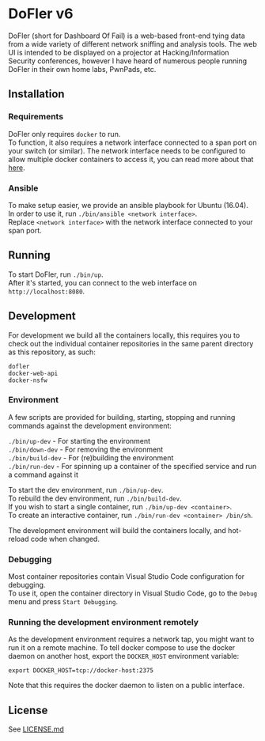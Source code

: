 # DoFler v6
DoFler (short for Dashboard Of Fail) is a web-based front-end tying data from a wide variety of different network sniffing and analysis tools. The web UI is intended to be displayed on a projector at Hacking/Information Security conferences, however I have heard of numerous people running DoFler in their own home labs, PwnPads, etc.

## Installation

### Requirements
DoFler only requires `docker` to run.  
To function, it also requires a network interface connected to a span port on your switch (or similar).
The network interface needs to be configured to allow multiple docker containers to access it, you can read more about that [here](http://stevemcgrath.io/2017/07/docker-containers--network-sniffing/).

### Ansible
To make setup easier, we provide an ansible playbook for Ubuntu (16.04).   
In order to use it, run `./bin/ansible <network interface>`.  
Replace `<network interface>` with the network interface connected to your span port.

## Running
To start DoFler, run `./bin/up`.  
After it's started, you can connect to the web interface on `http://localhost:8080`.

## Development
For development we build all the containers locally, this requires you to check out the individual container repositories in the same parent directory as this repository, as such:
```
dofler
docker-web-api
docker-nsfw
```

### Environment
A few scripts are provided for building, starting, stopping and running commands against the development environment:  

`./bin/up-dev` - For starting the environment  
`./bin/down-dev` - For removing the environment  
`./bin/build-dev` - For (re)building the environment  
`./bin/run-dev` - For spinning up a container of the specified service and run a command against it 

To start the dev environment, run `./bin/up-dev`.  
To rebuild the dev environment, run `./bin/build-dev`.  
If you wish to start a single container, run `./bin/up-dev <container>`.  
To create an interactive container, run `./bin/run-dev <container> /bin/sh`.

The development environment will build the containers locally, and hot-reload code when changed.

### Debugging
Most container repositories contain Visual Studio Code configuration for debugging.  
To use it, open the container directory in Visual Studio Code, go to the `Debug` menu and press `Start Debugging`.

### Running the development environment remotely
As the development environment requires a network tap, you might want to run it on a remote machine.
To tell docker compose to use the docker daemon on another host, export the `DOCKER_HOST` environment variable:
```
export DOCKER_HOST=tcp://docker-host:2375
```
Note that this requires the docker daemon to listen on a public interface.

## License
See [LICENSE.md](LICENSE.md)
